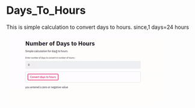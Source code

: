 # Days_To_Hours
This is simple calculation to convert days to hours.
since,1 days=24 hours

![gif](https://github.com/TapendraBaduwal/Days_To_Hours/blob/master/ezgif.com-gif-maker%20(1).gif)
